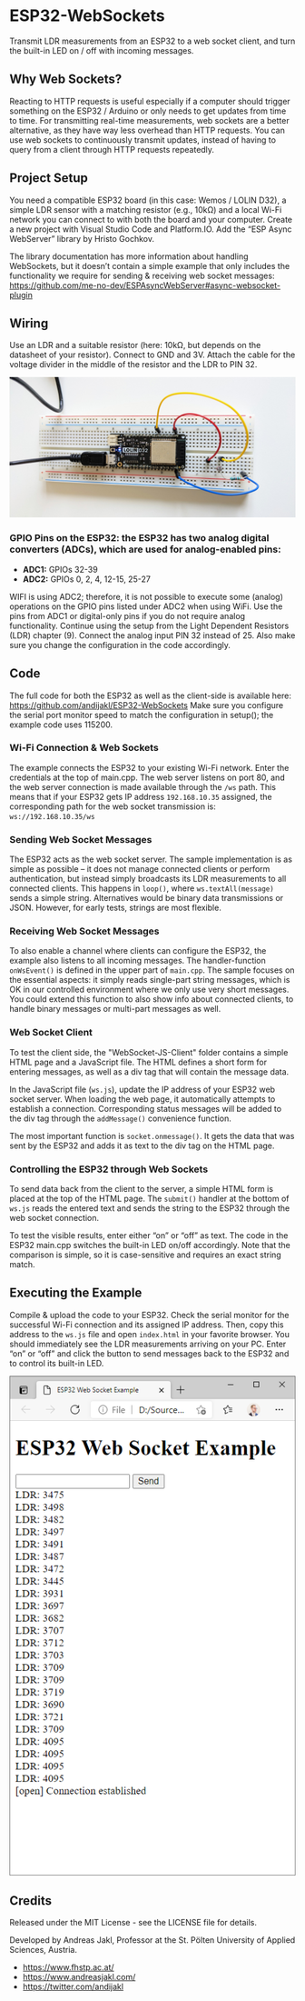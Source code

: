 # ESP32-WebSockets
Transmit LDR measurements from an ESP32 to a web socket client, and turn the built-in LED on / off with incoming messages.

## Why Web Sockets?

Reacting to HTTP requests is useful especially if a computer should trigger something on the ESP32 / Arduino or only needs to get updates from time to time. For transmitting real-time measurements, web sockets are a better alternative, as they have way less overhead than HTTP requests. You can use web sockets to continuously transmit updates, instead of having to query from a client through HTTP requests repeatedly.

## Project Setup

You need a compatible ESP32 board (in this case: Wemos / LOLIN D32), a simple LDR sensor with a matching resistor (e.g., 10kΩ) and a local Wi-Fi network you can connect to with both the board and your computer. Create a new project with Visual Studio Code and Platform.IO. Add the “ESP Async WebServer” library by Hristo Gochkov.

The library documentation has more information about handling WebSockets, but it doesn’t contain a simple example that only includes the functionality we require for sending & receiving web socket messages: https://github.com/me-no-dev/ESPAsyncWebServer#async-websocket-plugin


## Wiring

Use an LDR and a suitable resistor (here: 10kΩ, but depends on the datasheet of your resistor). Connect to GND and 3V. Attach the cable for the voltage divider in the middle of the resistor and the LDR to PIN 32.

![](https://raw.githubusercontent.com/andijakl/ESP32-WebSockets/main/ESP32-LDR-Websockets.jpg)


### GPIO Pins on the ESP32: the ESP32 has two analog digital converters (ADCs), which are used for analog-enabled pins:

- **ADC1:** GPIOs 32-39
- **ADC2:** GPIOs 0, 2, 4, 12-15, 25-27

WIFI is using ADC2; therefore, it is not possible to execute some (analog) operations on the GPIO pins listed under ADC2 when using WiFi. Use the pins from ADC1 or digital-only pins if you do not require analog functionality. Continue using the setup from the Light Dependent Resistors (LDR) chapter (9). Connect the analog input PIN 32 instead of 25. Also make sure you change the configuration in the code accordingly.

## Code

The full code for both the ESP32 as well as the client-side is available here: https://github.com/andijakl/ESP32-WebSockets 
Make sure you configure the serial port monitor speed to match the configuration in setup(); the example code uses 115200.

### Wi-Fi Connection & Web Sockets

The example connects the ESP32 to your existing Wi-Fi network. Enter the credentials at the top of main.cpp. The web server listens on port 80, and the web server connection is made available through the `/ws` path. This means that if your ESP32 gets IP address `192.168.10.35` assigned, the corresponding path for the web socket transmission is: `ws://192.168.10.35/ws`

### Sending Web Socket Messages

The ESP32 acts as the web socket server. The sample implementation is as simple as possible – it does not manage connected clients or perform authentication, but instead simply broadcasts its LDR measurements to all connected clients. This happens in `loop()`, where `ws.textAll(message)` sends a simple string. Alternatives would be binary data transmissions or JSON. However, for early tests, strings are most flexible.

### Receiving Web Socket Messages

To also enable a channel where clients can configure the ESP32, the example also listens to all incoming messages. The handler-function `onWsEvent()` is defined in the upper part of `main.cpp`. The sample focuses on the essential aspects: it simply reads single-part string messages, which is OK in our controlled environment where we only use very short messages. You could extend this function to also show info about connected clients, to handle binary messages or multi-part messages as well.

### Web Socket Client

To test the client side, the "WebSocket-JS-Client" folder contains a simple HTML page and a JavaScript file. The HTML defines a short form for entering messages, as well as a div tag that will contain the message data.

In the JavaScript file (`ws.js`), update the IP address of your ESP32 web socket server. When loading the web page, it automatically attempts to establish a connection. Corresponding status messages will be added to the div tag through the `addMessage()` convenience function.

The most important function is `socket.onmessage()`. It gets the data that was sent by the ESP32 and adds it as text to the div tag on the HTML page.

### Controlling the ESP32 through Web Sockets

To send data back from the client to the server, a simple HTML form is placed at the top of the HTML page. The `submit()` handler at the bottom of `ws.js` reads the entered text and sends the string to the ESP32 through the web socket connection.

To test the visible results, enter either “on” or “off” as text. The code in the ESP32 main.cpp switches the built-in LED on/off accordingly. Note that the comparison is simple, so it is case-sensitive and requires an exact string match.

## Executing the Example

Compile & upload the code to your ESP32. Check the serial monitor for the successful Wi-Fi connection and its assigned IP address. Then, copy this address to the `ws.js` file and open `index.html` in your favorite browser. You should immediately see the LDR measurements arriving on your PC. Enter “on” or “off” and click the button to send messages back to the ESP32 and to control its built-in LED.

![](https://raw.githubusercontent.com/andijakl/ESP32-WebSockets/main/ESP32-LDR-Websocket-Client.png)

## Credits

Released under the MIT License - see the LICENSE file for details.

Developed by Andreas Jakl, Professor at the St. Pölten University of Applied Sciences, Austria.

* <https://www.fhstp.ac.at/>
* <https://www.andreasjakl.com/>
* <https://twitter.com/andijakl>


